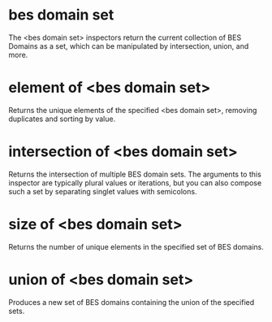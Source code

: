 # bes domain set

The &lt;bes domain set&gt; inspectors return the current collection of BES Domains as a set, which can be manipulated by intersection, union, and more.

# element of &lt;bes domain set&gt;

Returns the unique elements of the specified &lt;bes domain set&gt;, removing duplicates and sorting by value.

# intersection of &lt;bes domain set&gt;

Returns the intersection of multiple BES domain sets. The arguments to this inspector are typically plural values or iterations, but you can also compose such a set by separating singlet values with semicolons.

# size of &lt;bes domain set&gt;

Returns the number of unique elements in the specified set of BES domains.

# union of &lt;bes domain set&gt;

Produces a new set of BES domains containing the union of the specified sets.
